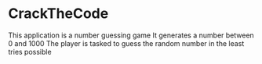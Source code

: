 # CrackTheCode
This application is a number guessing game
It generates a number between 0 and 1000
The player is tasked to guess the random number in the least tries possible
